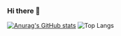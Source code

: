 ### Hi there 👋
[![Anurag's GitHub stats](https://github-readme-stats.vercel.app/api?username=IdoAbram)](https://github.com/anuraghazra/github-readme-stats)
![Top Langs](https://github-readme-stats.vercel.app/api/top-langs/?username=IdoAbram&layout=compact)
<!--
**IdoAbram/IdoAbram** is a ✨ _special_ ✨ repository because its `README.md` (this file) appears on your GitHub profile.

Here are some ideas to get you started:

- 🔭 I’m currently working on ...
- 🌱 I’m currently learning ...
- 👯 I’m looking to collaborate on ...
- 🤔 I’m looking for help with ...
- 💬 Ask me about ...
- 📫 How to reach me: ...
- 😄 Pronouns: ...
- ⚡ Fun fact: ...
-->
